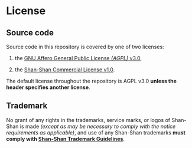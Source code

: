 # License

## Source code

Source code in this repository is covered by one of two licenses:

1. the [GNU Affero General Public License _(AGPL)_ v3.0](./.github/LICENSE_AGPLv3.md),

2. the [Shan-Shan Commercial License v1.0](./.github/LICENSE_SHAN-SHAN.md).

The default license throughout the repository is AGPL v3.0
**unless the header specifies another license**.

## Trademark

No grant of any rights in the trademarks, service marks,
or logos of Shan-Shan is made _(except as may be necessary to comply with the notice requirements as applicable)_,
and use of any Shan-Shan trademarks **must comply with [Shan-Shan Trademark Guidelines](./.github/TRADEMARK_GUIDELINES.md)**.
